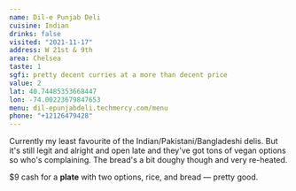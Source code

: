 ```yaml
---
name: Dil-e Punjab Deli
cuisine: Indian
drinks: false
visited: "2021-11-17"
address: W 21st & 9th
area: Chelsea
taste: 1
sgfi: pretty decent curries at a more than decent price
value: 2
lat: 40.74485353668447
lon: -74.00223679847653
menu: dil-epunjabdeli.techmercy.com/menu
phone: "+12126479428"
---
```


Currently my least favourite of the Indian/Pakistani/Bangladeshi delis. But it's still legit and alright and open late and they've got tons of vegan options so who's complaining. The bread's a bit doughy though and very re-heated.

$9 cash for a **plate** with two options, rice, and bread — pretty good.
